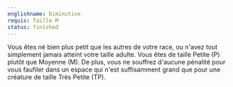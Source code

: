 ```yaml
---
englishname: Diminutive
requis: Taille M
status: finished
---
```


Vous êtes né bien plus petit que les autres de votre race, ou n'avez tout simplement jamais atteint votre taille adulte. Vous êtes de taille Petite (P) plutôt que Moyenne (M). De plus, vous ne souffrez d'aucune pénalité pour vous faufiler dans un espace qui n'est suffisamment grand que pour une créature de taille Très Petite (TP).